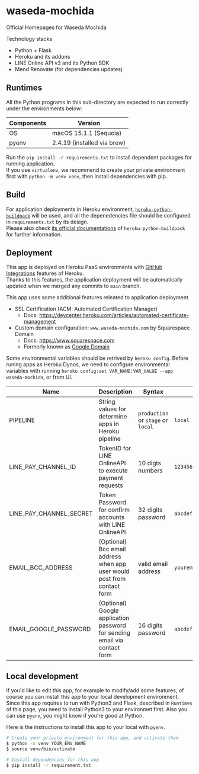 # waseda-mochida

Official Homepages for Waseda Mochida

Technology stacks
- Python + Flask
- Heroku and its addons
- LINE Online API v3 and its Python SDK
- Mend Renovate (for dependencies updates)

## Runtimes
All the Python programs in this sub-directory are expected to run correctly under the environments below:

| Components | Version |
| --- | --- |
| OS | macOS 15.1.1 (Sequoia) |
| pyenv | 2.4.19 (installed via brew) |

Run the `pip install -r requirements.txt` to install dependent packages for running application. \
If you use `virtualenv`, we recommend to create your private environment first with `python -m venv venv`, then install dependencies with pip.


## Build
For application deployments in Heroku environment, [`heroku-python-buildpack`](https://github.com/heroku/heroku-buildpack-python) will be used, and all the depenedencies file should be configured in `requirements.txt` by its design. \
Please also check [its official documentations](https://elements.heroku.com/buildpacks/heroku/heroku-buildpack-python) of `heroku-python-buildpack` for further information.


## Deployment
This app is deployed on Heroku PaaS environments with [GitHub Integrations](https://devcenter.heroku.com/articles/github-integration) features of Heroku. \
Thanks to this features, the application deployment will be automatically updated when we merged any commits to `main` branch.

This app uses some additional features releated to application deployment
- SSL Certification (ACM: Automated Certification Manager)
  - Docs: <https://devcenter.heroku.com/articles/automated-certificate-management>
- Custom domain configuration: `www.waseda-mochida.com` by Squarespace Domain
  - Docs: <https://www.squarespace.com>
  - Formerly known as [Google Domain](http://domains.google)

Some environmental variables should be retrived by `heroku config`.
Before runing apps as Heroku Dynos, we need to configure environmental variables with running `heroku config:set VAR_NAME:VAR_VALUE --app waseda-mochida`, or from UI.

| Name | Description | Syntax | Example value |
| --- | --- | --- | --- |
| PIPELINE | String values for determine apps in Heroku pipeline | `production` or `stage` or `local` | `local` |
| LINE_PAY_CHANNEL_ID | TokenID for LINE OnlineAPI to execute payment requests | 10 digts numbers | `1234567890` |
| LINE_PAY_CHANNEL_SECRET | Token Password for confirm accounts with LINE OnlineAPI | 32 digits password | `abcdefghijklmnopqrstuvwxyz123456` |
| EMAIL_BCC_ADDRESS | (Optional) Bcc email address when app user would post from contact form | valid email address | `youremailaddress@example.com` |
| EMAIL_GOOGLE_PASSWORD | (Optional) Google application password for sending email via contact form | 16 digits password | `abcdefghijkl` |


## Local development
If you'd like to edit this app, for example to modify/add some features, of course you can install this app to your local development environment.
Since this app requires to run with Python3 and Flask, described in `Runtimes` of this page, you need to install Python3 to your environmet first.
Also you can use `pyenv`, you might know if you're good at Python.

Here is the instructions to install this app to your local with `pyenv`.

```bash
# Create your private environment for this app, and activate them
$ python -m venv YOUR_ENV_NAME
$ source venv/bin/activate

# Install dependencies for this app
$ pip install -r requirement.txt
```
